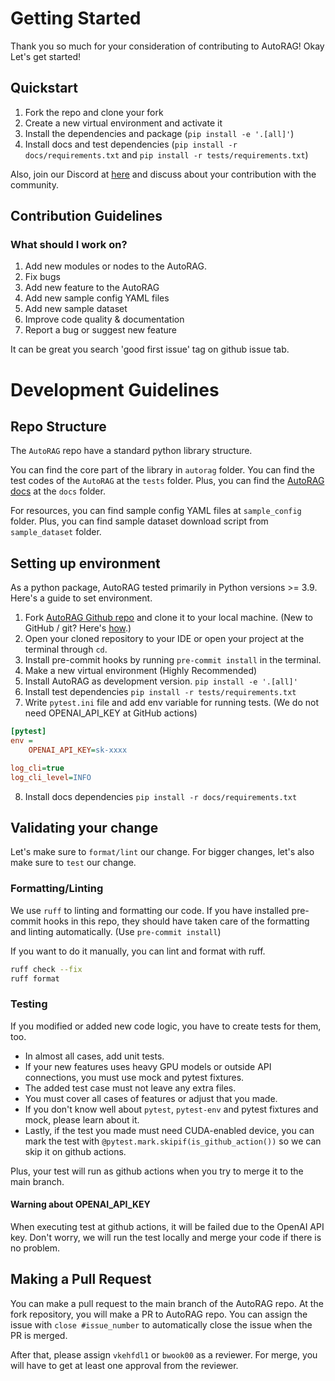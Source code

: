 # Getting Started

Thank you so much for your consideration of contributing to AutoRAG!
Okay Let's get started!

## Quickstart

1. Fork the repo and clone your fork
2. Create a new virtual environment and activate it
3. Install the dependencies and package (`pip install -e '.[all]'`)
4. Install docs and test dependencies (`pip install -r docs/requirements.txt` and `pip install -r tests/requirements.txt`)

Also, join our Discord at [here](https://discord.gg/P4DYXfmSAs) and discuss about your contribution with the community.

## Contribution Guidelines

### What should I work on?

1. Add new modules or nodes to the AutoRAG.
2. Fix bugs
3. Add new feature to the AutoRAG
4. Add new sample config YAML files
5. Add new sample dataset
6. Improve code quality & documentation
7. Report a bug or suggest new feature

It can be great you search 'good first issue' tag on github issue tab.

# Development Guidelines

## Repo Structure

The `AutoRAG` repo have a standard python library structure.

You can find the core part of the library in `autorag` folder.
You can find the test codes of the `AutoRAG` at the `tests` folder.
Plus, you can find the [AutoRAG docs](https://marker-inc-korea.github.io/AutoRAG/) at the `docs` folder.

For resources, you can find sample config YAML files at `sample_config` folder.
Plus, you can find sample dataset download script from `sample_dataset` folder.

## Setting up environment

As a python package, AutoRAG tested primarily in Python versions >= 3.9.
Here's a guide to set environment.

1. Fork [AutoRAG Github repo](https://github.com/Marker-Inc-Korea/AutoRAG) and clone it to your local machine. (New to GitHub / git? Here's [how](https://docs.github.com/en/pull-requests/collaborating-with-pull-requests/working-with-forks/fork-a-repo).)
2. Open your cloned repository to your IDE or open your project at the terminal through `cd`.
3. Install pre-commit hooks by running `pre-commit install` in the terminal.
4. Make a new virtual environment (Highly Recommended)
5. Install AutoRAG as development version. `pip install -e '.[all]'`
6. Install test dependencies `pip install -r tests/requirements.txt`
7. Write `pytest.ini` file and add env variable for running tests. (We do not need OPENAI_API_KEY at GitHub actions)
```ini
[pytest]
env =
    OPENAI_API_KEY=sk-xxxx

log_cli=true
log_cli_level=INFO
```
8. Install docs dependencies `pip install -r docs/requirements.txt`

## Validating your change

Let's make sure to `format/lint` our change.
For bigger changes, let's also make sure to `test` our change.

### Formatting/Linting

We use `ruff` to linting and formatting our code.
If you have installed pre-commit hooks in this repo, they should have taken care of the formatting and linting automatically.
(Use `pre-commit install`)

If you want to do it manually, you can lint and format with ruff.

```bash
ruff check --fix
ruff format
```

### Testing

If you modified or added new code logic, you have to create tests for them, too.
- In almost all cases, add unit tests.
- If your new features uses heavy GPU models or outside API connections, you must use mock and pytest fixtures.
- The added test case must not leave any extra files.
- You must cover all cases of features or adjust that you made.
- If you don't know well about `pytest`, `pytest-env` and pytest fixtures and mock, please learn about it.
- Lastly, if the test you made must need CUDA-enabled device, you can mark the test with `@pytest.mark.skipif(is_github_action())` so we can skip it on github actions.

Plus, your test will run as github actions when you try to merge it to the main branch.

#### Warning about OPENAI_API_KEY

When executing test at github actions, it will be failed due to the OpenAI API key.
Don't worry, we will run the test locally and merge your code if there is no problem.

## Making a Pull Request

You can make a pull request to the main branch of the AutoRAG repo.
At the fork repository, you will make a PR to AutoRAG repo.
You can assign the issue with `close #issue_number` to automatically close the issue when the PR is merged.

After that, please assign `vkehfdl1` or `bwook00` as a reviewer.
For merge, you will have to get at least one approval from the reviewer.
